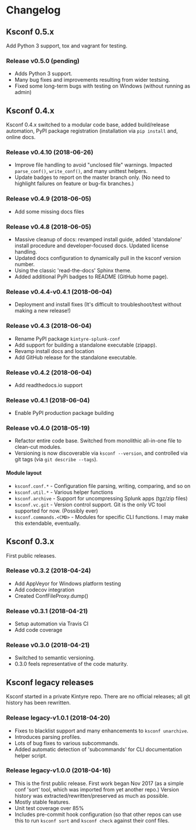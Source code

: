 # Changelog


## Ksconf 0.5.x

Add Python 3 support, tox and vagrant for testing.

### Release v0.5.0 (pending)
 * Adds Python 3 support.
 * Many bug fixes and improvements resulting from wider testsing.
 * Fixed some long-term bugs with testing on Windows (without running as admin) 


## Ksconf 0.4.x

Ksconf 0.4.x switched to a modular code base, added build/release automation, PyPI package
registration (installation via `pip install` and, online docs.

### Release v0.4.10 (2018-06-26)
 * Improve file handling to avoid "unclosed file" warnings.  Impacted `parse_conf()`,
  `write_conf()`, and many unittest helpers.
 * Update badges to report on the master branch only.  (No need to highlight failures on feature or
   bug-fix branches.)

### Release v0.4.9 (2018-06-05)
* Add some missing docs files

### Release v0.4.8 (2018-06-05)
 * Massive cleanup of docs: revamped install guide, added 'standalone' install procedure and
   developer-focused docs.  Updated license handling.
 * Updated docs configuration to dynamically pull in the ksconf version number.
 * Using the classic 'read-the-docs' Sphinx theme.
 * Added additional PyPi badges to README (GitHub home page).

### Release v0.4.4-v0.4.1 (2018-06-04)

* Deployment and install fixes  (It's difficult to troubleshoot/test without making a new release!)

### Release v0.4.3 (2018-06-04)
 * Rename PyPI package `kintyre-splunk-conf`
 * Add support for building a standalone executable (zipapp).  
 * Revamp install docs and location
 * Add GitHub release for the standalone executable.

### Release v0.4.2 (2018-06-04)
 * Add readthedocs.io support

### Release v0.4.1 (2018-06-04)
 * Enable PyPI production package building

### Release v0.4.0 (2018-05-19)
 * Refactor entire code base.  Switched from monolithic all-in-one file to clean-cut modules.
 * Versioning is now discoverable via `ksconf --version`, and controlled via git tags (via 
   `git describe --tags`).

#### Module layout

 * `ksconf.conf.*` - Configuration file parsing, writing, comparing, and so on
 * `ksconf.util.*` - Various helper functions
 * `ksconf.archive` - Support for uncompressing Splunk apps (tgz/zip files)
 * `ksconf.vc.git` - Version control support.  Git is the only VC tool supported for now. (Possibly ever)
 * `ksconf.commands.<CMD>` - Modules for specific CLI functions.  I may make this extendable, eventually.

## Ksconf 0.3.x

First public releases.

### Release v0.3.2 (2018-04-24)
 * Add AppVeyor for Windows platform testing
 * Add codecov integration
 * Created ConfFileProxy.dump() 

### Release v0.3.1 (2018-04-21)
 * Setup automation via Travis CI
 * Add code coverage

### Release v0.3.0 (2018-04-21)
 * Switched to semantic versioning.
 * 0.3.0 feels representative of the code maturity.

## Ksconf legacy releases

Ksconf started in a private Kintyre repo.  There are no official releases; all git history has been
rewritten.

### Release legacy-v1.0.1 (2018-04-20)
 * Fixes to blacklist support and many enhancements to `ksconf unarchive`.
 * Introduces parsing profiles.
 * Lots of bug fixes to various subcommands.
 * Added automatic detection of 'subcommands' for CLI documentation helper script.

### Release legacy-v1.0.0 (2018-04-16)
 * This is the first public release.  First work began Nov 2017 (as a simple conf 'sort' tool,
   which was imported from yet another repo.)  Version history was extracted/rewritten/preserved
   as much as possible.
 * Mostly stable features.
 * Unit test coverage over 85%
 * Includes pre-commit hook configuration (so that other repos can use this to run `ksconf sort`
   and `ksconf check` against their conf files.

